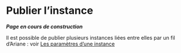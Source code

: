 # Publier l’instance

***Page en cours de construction***

Il est possible de publier plusieurs instances liées entre elles par un fil d’Ariane :
voir [Les paramètres d’une instance](#)
